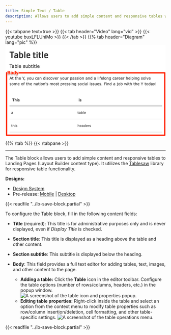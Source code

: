 ```yaml
---
title: Simple Text / Table
description: Allows users to add simple content and responsive tables within a page.
---
```


{{< tabpane text=true >}}
  {{< tab header="Video" lang="vid" >}}
    {{< youtube buxLFLUhiMo >}}
  {{< /tab >}}
  {{% tab header="Diagram" lang="pic" %}}
![Screenshot of the Table component with block labels](lb-table.png)
  {{% /tab %}}
{{< /tabpane >}}

-----

The Table block allows users to add simple content and responsive tables to Landing Pages (Layout Builder content type). It utilizes the [Tablesaw](https://github.com/filamentgroup/tablesaw) library for responsive table functionality.

**Designs:**

*   [Design System](../../../../../../assets/img/designs/lb-ui-kit/Table.jpg)
*   Pre-release: [Mobile](<../../../../../../assets/img/designs/lb/Tables Mobile.png>) | [Desktop](<../../../../../../assets/img/designs/lb/Tables Desktop.png>)

{{< readfile "../lb-save-block.partial" >}}

To configure the Table block, fill in the following content fields:

*   **Title** (required): This title is for administrative purposes only and is never displayed, even if _Display Title_ is checked.
*   **Section title**: This title is displayed as a heading above the table and other content.
*   **Section subtitle**: This subtitle is displayed below the heading.
*   **Body**: This field provides a full text editor for adding tables, text, images, and other content to the page.

    *   **Adding a table:** Click the **Table** icon in the editor toolbar. Configure the table options (number of rows/columns, headers, etc.) in the popup window.
        ![A screenshot of the table icon and properties popup.](lb_table_icon.png)
    *   **Editing table properties:** Right-click inside the table and select an option from the context menu to modify table properties such as row/column insertion/deletion, cell formatting, and other table-specific settings.
        ![A screenshot of the table operations menu.](lb_table_menu.png)

{{< readfile "../lb-save-block.partial" >}}
